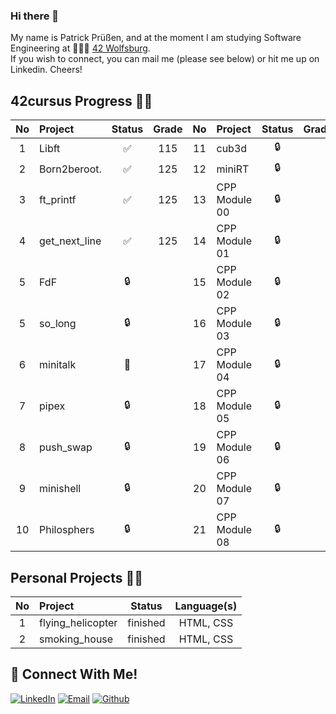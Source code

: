 ### Hi there 👋
My name is Patrick Prüßen, and at the moment I am studying Software Engineering at 👨🏻‍💻 [42 Wolfsburg](https://42wolfsburg.de/).
<br>
If you wish to connect, you can mail me (please see below) or hit me up on Linkedin. Cheers!
## 42cursus Progress 💪🏻
| No  | Project                                    | Status | Grade | No  | Project       | Status | Grade | No  | Project                        | Status | Grade |
| :-: | :----------------------------------------- | :----: | :----: | :-: | :------------ | :----: | :----: | :-: | :----------------------------- | :----: | :----: |
| 1   | Libft                                      | ✅     | 115 | 11  | cub3d         | 🔒     |   | 22  | NetPractice                    | 🔒      |  |
| 2   | Born2beroot.                               | ✅     | 125 | 12  | miniRT        | 🔒     |   | 23  | ft_containers                  | 🔒      |  |
| 3   | ft_printf                                  | ✅     | 125 | 13  | CPP Module 00 | 🔒     |   | 24  | ft_irc                         | 🔒      |  |
| 4   | get_next_line                              | ✅     | 125 | 14  | CPP Module 01 | 🔒     |   | 25  | webserv                        | 🔒      |  |
| 5   | FdF                                        | 🔒     |   | 15  | CPP Module 02 | 🔒     |   | 26  | Inception                      | 🔒      | |
| 5   | so_long                                    | 🔒     |   | 16  | CPP Module 03 | 🔒     |   | 27  | ft_transcendence               | 🔒      | |
| 6   | minitalk                                   | 📝     |   | 17  | CPP Module 04 | 🔒     |   |     |                                |         | |
| 7   | pipex                                      | 🔒     |   | 18  | CPP Module 05 | 🔒     |   |     |                                |         | |
| 8   | push_swap                                  | 🔒     |   | 19  | CPP Module 06 | 🔒     |   |     |                                |         | |
| 9   | minishell                                  | 🔒     |   | 20  | CPP Module 07 | 🔒     |   |     |                                |         | |
| 10  | Philosphers                                | 🔒     |   | 21  | CPP Module 08 | 🔒     |   |     |                                |         | |

## Personal Projects 💪🏻
| No  | Project                                    | Status |     Language(s)    |
| :-: | :----------------------------------------- | :----: | :-------------: |
| 1   |        flying_helicopter        |   finished   |   HTML, CSS    |
| 2   |        smoking_house            |   finished   |   HTML, CSS    |

## 📱 Connect With Me!
[![LinkedIn](https://img.shields.io/badge/-LinkedIn-0e76a8?style=flat-square&logo=linkedin&logoColor=white)](https://www.linkedin.com/in/patrick-pruessen/)
[![Email](https://img.shields.io/badge/Email-%20-d95040?style=flat-square&logo=mail&logoColor=white)](mailto:pruessen@gmx.de)
[![Github](https://img.shields.io/badge/GitHub-100000?style=flat-square&log=github&logoColor=white)](https://github.com/ppruessen)
